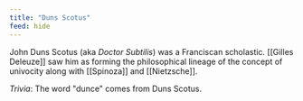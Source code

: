 ```yaml
---
title: "Duns Scotus"
feed: hide
---
```


John Duns Scotus (aka _Doctor Subtilis_) was a Franciscan scholastic. [[Gilles Deleuze]] saw him as forming the philosophical lineage of the concept of univocity along with [[Spinoza]] and [[Nietzsche]]. 



_Trivia_: The word "dunce" comes from Duns Scotus. 